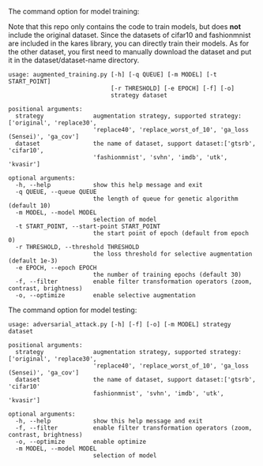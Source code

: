 The command option for model training:

Note that this repo only contains the code to train models, but does **not** include the original dataset. Since the datasets of cifar10 and fashionmnist are included in the kares library, you can directly train their models. As for the other dataset, you first need to manually download the dataset and put it in the dataset/dataset-name directory.

```
usage: augmented_training.py [-h] [-q QUEUE] [-m MODEL] [-t START_POINT]
                             [-r THRESHOLD] [-e EPOCH] [-f] [-o]
                             strategy dataset

positional arguments:
  strategy              augmentation strategy, supported strategy:['original', 'replace30',
                        'replace40', 'replace_worst_of_10', 'ga_loss (Sensei)', 'ga_cov']
  dataset               the name of dataset, support dataset:['gtsrb', 'cifar10',
                        'fashionmnist', 'svhn', 'imdb', 'utk', 'kvasir']

optional arguments:
  -h, --help            show this help message and exit
  -q QUEUE, --queue QUEUE
                        the length of queue for genetic algorithm (default 10)
  -m MODEL, --model MODEL
                        selection of model
  -t START_POINT, --start-point START_POINT
                        the start point of epoch (default from epoch 0)
  -r THRESHOLD, --threshold THRESHOLD
                        the loss threshold for selective augmentation (default 1e-3)
  -e EPOCH, --epoch EPOCH
                        the number of training epochs (default 30)
  -f, --filter          enable filter transformation operators (zoom, contrast, brightness)
  -o, --optimize        enable selective augmentation
```

The command option for model testing:
```
usage: adversarial_attack.py [-h] [-f] [-o] [-m MODEL] strategy dataset

positional arguments:
  strategy              augmentation strategy, supported strategy:['original', 'replace30',
                        'replace40', 'replace_worst_of_10', 'ga_loss (Sensei)', 'ga_cov']
  dataset               the name of dataset, support dataset:['gtsrb', 'cifar10'
                        fashionmnist', 'svhn', 'imdb', 'utk', 'kvasir']

optional arguments:
  -h, --help            show this help message and exit
  -f, --filter          enable filter transformation operators (zoom, contrast, brightness)
  -o, --optimize        enable optimize
  -m MODEL, --model MODEL
                        selection of model
```
